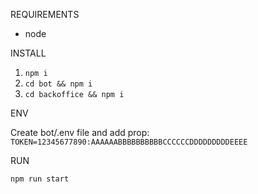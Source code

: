 REQUIREMENTS
- node

INSTALL

1. `npm i`
2. `cd bot && npm i`
3. `cd backoffice && npm i`

ENV

Create bot/.env file and add prop:
`TOKEN=12345677890:AAAAAABBBBBBBBBBCCCCCCDDDDDDDDDEEEE`

RUN

`npm run start`
